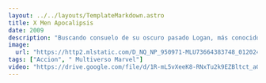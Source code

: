 ```yaml
---
layout: ../../layouts/TemplateMarkdown.astro
title: X Men Apocalipsis
date: 2009
description: "Buscando consuelo de su oscuro pasado Logan, más conocido como Wolverine, parece haber encontrado el amor y la alegría con Kayla Silverfox pero todo cambia cuando ella es asesinada."
image:
  url: "https://http2.mlstatic.com/D_NQ_NP_950971-MLU73664383748_012024-O.webp"
tags: ["Accion", " Multiverso Marvel"]
video: "https://drive.google.com/file/d/1R-mL5vXeeK8-RNxTu2k9EZBltct_aGmZ/preview"
---
```

